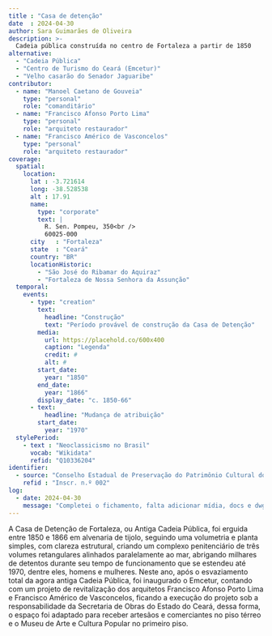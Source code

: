 ```yaml
---
title : "Casa de detenção"
date  : 2024-04-30
author: Sara Guimarães de Oliveira
description: >-
  Cadeia pública construída no centro de Fortaleza a partir de 1850
alternative:
  - "Cadeia Pública"
  - "Centro de Turismo do Ceará (Emcetur)"
  - "Velho casarão do Senador Jaguaribe"
contributor:
  - name: "Manoel Caetano de Gouveia"
    type: "personal"
    role: "comanditário"
  - name: "Francisco Afonso Porto Lima"
    type: "personal"
    role: "arquiteto restaurador"
  - name: "Francisco Américo de Vasconcelos"
    type: "personal"
    role: "arquiteto restaurador"
coverage:
  spatial:
    location:
      lat : -3.721614 
      long: -38.528538
      alt : 17.91
      name:
        type: "corporate"
        text: |
          R. Sen. Pompeu, 350<br />
          60025-000
      city   : "Fortaleza"
      state  : "Ceará"
      country: "BR"
      locationHistoric:
        - "São José do Ribamar do Aquiraz"
        - "Fortaleza de Nossa Senhora da Assunção"
  temporal:
    events:
      - type: "creation"
        text:
          headline: "Construção"
          text: "Período provável de construção da Casa de Detenção"
        media:
          url: https://placehold.co/600x400
          caption: "Legenda"
          credit: #
          alt: #
        start_date:
          year: "1850"
        end_date:
          year: "1866"
        display_date: "c. 1850-66"
      - text:
          headline: "Mudança de atribuição"
        start_date:
          year: "1970"
  stylePeriod:
    - text : "Neoclassicismo no Brasil"
      vocab: "Wikidata"
      refid: "Q10336204"
identifier:
  - source: "Conselho Estadual de Preservação do Patrimônio Cultural do Estado do Ceará"
    refid : "Inscr. n.º 002"
log:
  - date: 2024-04-30
    message: "Completei o fichamento, falta adicionar mídia, docs e dwg"
---
```


A Casa de Detenção de Fortaleza, ou Antiga Cadeia Pública, foi erguida
entre 1850 e 1866 em alvenaria de tijolo, seguindo uma volumetria e
planta simples, com clareza estrutural, criando um complexo
penitenciário de três volumes retangulares alinhados paralelamente ao
mar, abrigando milhares de detentos durante seu tempo de funcionamento
que se estendeu até 1970, dentre eles, homens e mulheres. Neste ano,
após o esvaziamento total da agora antiga Cadeia Pública, foi inaugurado
o Emcetur, contando com um projeto de revitalização dos arquitetos
Francisco Afonso Porto Lima e Francisco Américo de Vasconcelos, ficando
a execução do projeto sob a responsabilidade da Secretaria de Obras do
Estado do Ceará, dessa forma, o espaço foi adaptado para receber
artesãos e comerciantes no piso térreo e o Museu de Arte e Cultura
Popular no primeiro piso.

